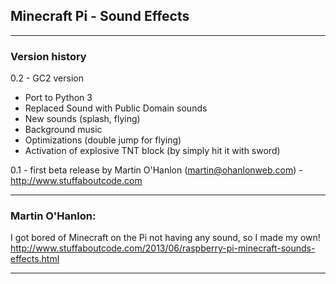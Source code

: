 ## Minecraft Pi - Sound Effects

------------------------------------------------------------------------------

### Version history  
  0.2 - GC2 version 
   - Port to Python 3
   - Replaced Sound with Public Domain sounds
   - New sounds (splash, flying)
   - Background music
   - Optimizations (double jump for flying)
   - Activation of explosive TNT block (by simply hit it with sword)
   
  0.1 - first beta release by Martin O'Hanlon (martin@ohanlonweb.com) - http://www.stuffaboutcode.com

-------------------------------------------------------------------------------
### Martin O'Hanlon:
I got bored of Minecraft on the Pi not having any sound, so I made my own!
http://www.stuffaboutcode.com/2013/06/raspberry-pi-minecraft-sounds-effects.html

-------------------------------------------------------------------------------
